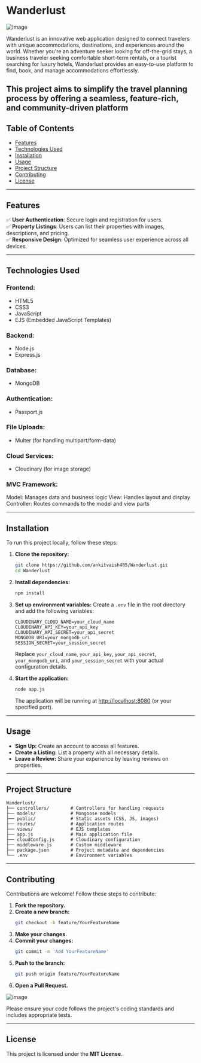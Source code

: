 # Wanderlust

![image](https://github.com/user-attachments/assets/d446a24c-10c4-4214-8a9b-93f39dc3bee0)

Wanderlust is an innovative web application designed to connect travelers with unique accommodations, destinations, and experiences around the world. Whether you're an adventure seeker looking for off-the-grid stays, a business traveler seeking comfortable short-term rentals, or a tourist searching for luxury hotels, Wanderlust provides an easy-to-use platform to find, book, and manage accommodations effortlessly.

This project aims to simplify the travel planning process by offering a seamless, feature-rich, and community-driven platform
---

## Table of Contents
- [Features](#features)
- [Technologies Used](#technologies-used)
- [Installation](#installation)
- [Usage](#usage)
- [Project Structure](#project-structure)
- [Contributing](#contributing)
- [License](#license)

---

## Features
✅ **User Authentication**: Secure login and registration for users.  
✅ **Property Listings**: Users can list their properties with images, descriptions, and pricing.  
✅ **Responsive Design**: Optimized for seamless user experience across all devices.

---

## Technologies Used

### Frontend:
- HTML5
- CSS3
- JavaScript
- EJS (Embedded JavaScript Templates)

### Backend:
- Node.js
- Express.js

### Database:
- MongoDB

### Authentication:
- Passport.js

### File Uploads:
- Multer (for handling multipart/form-data)

### Cloud Services:
- Cloudinary (for image storage)

### MVC Framework:
Model: Manages data and business logic
View: Handles layout and display
Controller: Routes commands to the model and view parts

---

## Installation

To run this project locally, follow these steps:

1. **Clone the repository:**
   ```bash
   git clone https://github.com/ankitvaish405/Wanderlust.git
   cd Wanderlust
   ```

2. **Install dependencies:**
   ```bash
   npm install
   ```

3. **Set up environment variables:**
   Create a `.env` file in the root directory and add the following variables:
   ```env
   CLOUDINARY_CLOUD_NAME=your_cloud_name
   CLOUDINARY_API_KEY=your_api_key
   CLOUDINARY_API_SECRET=your_api_secret
   MONGODB_URI=your_mongodb_uri
   SESSION_SECRET=your_session_secret
   ```
   Replace `your_cloud_name`, `your_api_key`, `your_api_secret`, `your_mongodb_uri`, and `your_session_secret` with your actual configuration details.

4. **Start the application:**
   ```bash
   node app.js
   ```
   The application will be running at [http://localhost:8080](http://localhost:8080) (or your specified port).

---

## Usage

- **Sign Up:** Create an account to access all features.
- **Create a Listing:** List a property with all necessary details.
- **Leave a Review:** Share your experience by leaving reviews on properties.

---

## Project Structure

```
Wanderlust/
├── controllers/        # Controllers for handling requests
├── models/             # Mongoose models
├── public/             # Static assets (CSS, JS, images)
├── routes/             # Application routes
├── views/              # EJS templates
├── app.js              # Main application file
├── cloudConfig.js      # Cloudinary configuration
├── middleware.js       # Custom middleware
├── package.json        # Project metadata and dependencies
└── .env                # Environment variables
```

---

## Contributing

Contributions are welcome! Follow these steps to contribute:

1. **Fork the repository.**
2. **Create a new branch:**
   ```bash
   git checkout -b feature/YourFeatureName
   ```
3. **Make your changes.**
4. **Commit your changes:**
   ```bash
   git commit -m 'Add YourFeatureName'
   ```
5. **Push to the branch:**
   ```bash
   git push origin feature/YourFeatureName
   ```
6. **Open a Pull Request.**

![image](https://github.com/user-attachments/assets/ad4e1fb2-ed0b-4fd8-b54e-73cd254ef598)

Please ensure your code follows the project's coding standards and includes appropriate tests.

---

## License
This project is licensed under the **MIT License**.

